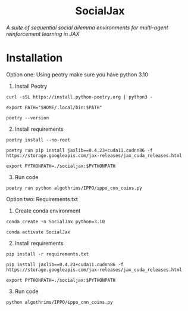 <h1 align="center">SocialJax</h1>

*A suite of sequential social dilemma environments for multi-agent reinforcement learning in JAX*



# Installation

Option one: Using peotry
make sure you have python 3.10
  1. Install Peotry
  ```
  curl -sSL https://install.python-poetry.org | python3 -
  ```
  ```
  export PATH="$HOME/.local/bin:$PATH"
  ```
  ```
  poetry --version
  ```
    
  2. Install requirements
  ```
  poetry install --no-root
  ```
  ```
  poetry run pip install jaxlib==0.4.23+cuda11.cudnn86 -f https://storage.googleapis.com/jax-releases/jax_cuda_releases.html
  ```
  ```
  export PYTHONPATH=./socialjax:$PYTHONPATH
  ```
  3. Run code
  ```
  poetry run python algothrims/IPPO/ippo_cnn_coins.py 
  ```

Option two: Requirements.txt
  1. Create conda environment
  ```
  conda create -n SocialJax python=3.10
  ```
  ```
  conda activate SocialJax
  ```

  2. Install requirements
  ```
  pip install -r requirements.txt
  ```
  ```
  pip install jaxlib==0.4.23+cuda11.cudnn86 -f https://storage.googleapis.com/jax-releases/jax_cuda_releases.html
  ```
  ```
  export PYTHONPATH=./socialjax:$PYTHONPATH
  ```

  3. Run code
  ```
  python algothrims/IPPO/ippo_cnn_coins.py 
  ```
